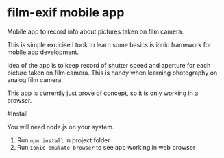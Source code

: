 # film-exif mobile app
Mobile app to record info about pictures taken on film camera. 

This is simple excicise I took to learn some basics is ionic framework for mobile app development.

Idea of the app is to keep record of shutter speed and aperture for each picture taken on film camera. This is handy when learning photography on analog film camera.

This app is currently just prove of concept, so it is only working in a browser.

#Install

You will need node.js on your system. 

1. Run `npm install` in project folder
2. Run `ionic emulate browser` to see app working in web browser
